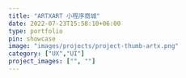 ```yaml
---
title: "ARTXART 小程序商城"
date: 2022-07-23T15:58:10+06:00
type: portfolio
pin: showcase
image: "images/projects/project-thumb-artx.png"
category: ["UX","UI"]
project_images: ["", ""]
---
```



